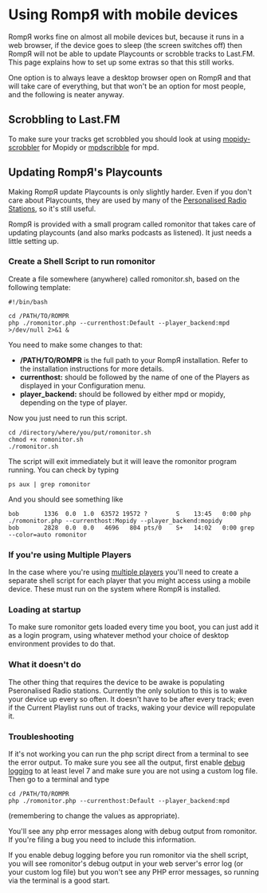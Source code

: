 # Using RompЯ with mobile devices

RompЯ works fine on almost all mobile devices but, because it runs in a web browser, if the device goes to sleep (the screen switches off) then RompЯ will not be able to update Playcounts or scrobble tracks to Last.FM. This page explains how to set up some extras so that this still works.

One option is to always leave a desktop browser open on RompЯ and that will take care of everything, but that won't be an option for most people, and the following is neater anyway.

## Scrobbling to Last.FM

To make sure your tracks get scrobbled you should look at using [mopidy-scrobbler](https://github.com/mopidy/mopidy-scrobbler) for Mopidy or [mpdscribble](https://www.musicpd.org/clients/mpdscribble/) for mpd.

## Updating RompЯ's Playcounts

Making RompЯ update Playcounts is only slightly harder. Even if you don't care about Playcounts, they are used by many of the [Personalised Radio Stations](/RompR/Personalised-Radio), so it's still useful.

RompЯ is provided with a small program called romonitor that takes care of updating playcounts (and also marks podcasts as listened). It just needs a little setting up.

### Create a Shell Script to run romonitor

Create a file somewhere (anywhere) called romonitor.sh, based on the following template:

    #!/bin/bash

    cd /PATH/TO/ROMPR
    php ./romonitor.php --currenthost:Default --player_backend:mpd >/dev/null 2>&1 &

You need to make some changes to that:

* **/PATH/TO/ROMPR** is the full path to your RompЯ installation. Refer to the installation instructions for more details.
* **currenthost:** should be followed by the name of one of the Players as displayed in your Configuration menu.
* **player_backend:** should be followed by either mpd or mopidy, depending on the type of player.

Now you just need to run this script.

    cd /directory/where/you/put/romonitor.sh
    chmod +x romonitor.sh
    ./romonitor.sh
    
The script will exit immediately but it will leave the romonitor program running. You can check by typing

    ps aux | grep romonitor
    
And you should see something like

    bob       1336  0.0  1.0  63572 19572 ?        S    13:45   0:00 php ./romonitor.php --currenthost:Mopidy --player_backend:mopidy
    bob       2828  0.0  0.0   4696   804 pts/0    S+   14:02   0:00 grep --color=auto romonitor

### If you're using Multiple Players

In the case where you're using [multiple players](/RompR/Using-Multiple-Players) you'll need to create a separate shell script for each player that you might access using a mobile device. These must run on the system where RompЯ is installed.

### Loading at startup

To make sure romonitor gets loaded every time you boot, you can just add it as a login program, using whatever method your choice of desktop environment provides to do that.

### What it doesn't do

The other thing that requires the device to be awake is populating Pseronalised Radio stations. Currently the only solution to this is to wake your device up every so often. It doesn't have to be after every track; even if the Current Playlist runs out of tracks, waking your device will repopulate it.

### Troubleshooting

If it's not working you can run the php script direct from a terminal to see the error output. To make sure you see all the output, first enable [debug logging](/RompR/Troubleshooting) to at least level 7 and make sure you are not using a custom log file. Then go to a terminal and type

    cd /PATH/TO/ROMPR
    php ./romonitor.php --currenthost:Default --player_backend:mpd
    
(remembering to change the values as appropriate).

You'll see any php error messages along with debug output from romonitor. If you're filing a bug you need to include this information.

If you enable debug logging before you run romonitor via the shell script, you will see romonitor's debug output in your web server's error log (or your custom log file) but you won't see any PHP error messages, so running via the terminal is a good start.
